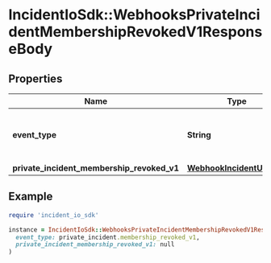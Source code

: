 # IncidentIoSdk::WebhooksPrivateIncidentMembershipRevokedV1ResponseBody

## Properties

| Name | Type | Description | Notes |
| ---- | ---- | ----------- | ----- |
| **event_type** | **String** | What type of event is this webhook for? |  |
| **private_incident_membership_revoked_v1** | [**WebhookIncidentUserV2**](WebhookIncidentUserV2.md) |  |  |

## Example

```ruby
require 'incident_io_sdk'

instance = IncidentIoSdk::WebhooksPrivateIncidentMembershipRevokedV1ResponseBody.new(
  event_type: private_incident.membership_revoked_v1,
  private_incident_membership_revoked_v1: null
)
```

